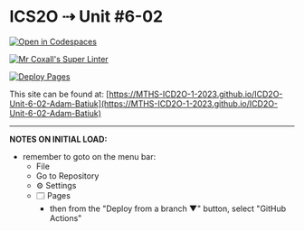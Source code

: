 # ICS2O ⇢ Unit #6-02

[![Open in Codespaces](https://classroom.github.com/assets/launch-codespace-7f7980b617ed060a017424585567c406b6ee15c891e84e1186181d67ecf80aa0.svg)](https://classroom.github.com/open-in-codespaces?assignment_repo_id=15083872)

[![Mr Coxall's Super Linter](https://github.com/MTHS-ICD2O-1-2023/ICD2O-Unit-6-02-Adam-Batiuk/workflows/Mr%20Coxall's%20Super%20Linter/badge.svg)](https://github.com/MTHS-ICD2O-1-2023/ICD2O-Unit-6-02-Adam-Batiuk/actions)

[![Deploy Pages](https://github.com/MTHS-ICD2O-1-2023/ICD2O-Unit-6-02-Adam-Batiuk/workflows/Deploy%20Pages/badge.svg)](https://github.com/MTHS-ICD2O-1-2023/ICD2O-Unit-6-02-Adam-Batiuk/actions)

This site can be found at: [https://MTHS-ICD2O-1-2023.github.io/ICD2O-Unit-6-02-Adam-Batiuk](https://MTHS-ICD2O-1-2023.github.io/ICD2O-Unit-6-02-Adam-Batiuk)

---

**NOTES ON INITIAL LOAD:**
- remember to goto on the menu bar:
  - File
  - Go to Repository
  - ⚙ Settings
  - 🗔 Pages
    - then from the "Deploy from a branch ▼" button, select "GitHub Actions"
